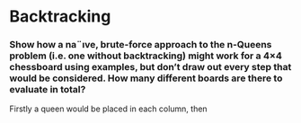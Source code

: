 # Backtracking

### Show how a na¨ıve, brute-force approach to the n-Queens problem (i.e. one without backtracking) might work for a 4×4 chessboard using examples, but don’t draw out every step that would be considered. How many different boards are there to evaluate in total?

Firstly a queen would be placed in each column, then
